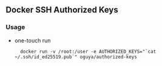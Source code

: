 ## Docker SSH Authorized Keys

### Usage

- one-touch run

        docker run -v /root:/user -e AUTHORIZED_KEYS="`cat ~/.ssh/id_ed25519.pub`" oguya/authorized-keys
